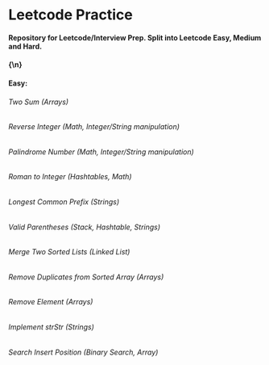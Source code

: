 # Leetcode Practice
#### Repository for Leetcode/Interview Prep. Split into Leetcode Easy, Medium and Hard.
#### {\n}
#### Easy:
###### Two Sum (Arrays)
###### Reverse Integer (Math, Integer/String manipulation)
###### Palindrome Number (Math, Integer/String manipulation)
###### Roman to Integer (Hashtables, Math)
###### Longest Common Prefix (Strings)
###### Valid Parentheses (Stack, Hashtable, Strings)
###### Merge Two Sorted Lists (Linked List)
###### Remove Duplicates from Sorted Array (Arrays)
###### Remove Element (Arrays)
###### Implement strStr (Strings)
###### Search Insert Position (Binary Search, Array)
######
######
######
